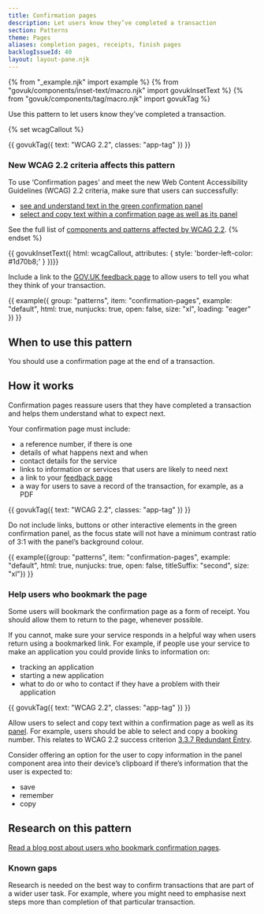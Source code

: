 ```yaml
---
title: Confirmation pages
description: Let users know they’ve completed a transaction
section: Patterns
theme: Pages
aliases: completion pages, receipts, finish pages
backlogIssueId: 40
layout: layout-pane.njk
---
```


{% from "_example.njk" import example %}
{% from "govuk/components/inset-text/macro.njk" import govukInsetText %}
{% from "govuk/components/tag/macro.njk" import govukTag %}

Use this pattern to let users know they’ve completed a transaction.

{% set wcagCallout %}

{{ govukTag({
  text: "WCAG 2.2",
  classes: "app-tag"
}) }}

### New WCAG 2.2 criteria affects this pattern

To use ‘Confirmation pages' and meet the new Web Content Accessibility Guidelines (WCAG) 2.2 criteria, make sure that users can successfully:

- [see and understand text in the green confirmation panel](/patterns/confirmation-pages/#wcag-see-understand-text)
- [select and copy text within a confirmation page as well as its panel](/patterns/confirmation-pages/#wcag-select-copy-confirmation)

See the full list of [components and patterns affected by WCAG 2.2](/accessibility/WCAG-2.2/#components-and-patterns-affected-in-the-design-system).
{% endset %}

{{ govukInsetText({
  html: wcagCallout,
  attributes: {
    style: 'border-left-color: #1d70b8;'
  }
})}}

Include a link to the [GOV.UK feedback page](https://www.gov.uk/service-manual/service-assessments/get-feedback-page) to allow users to tell you what they think of your transaction.

{{ example({ group: "patterns", item: "confirmation-pages", example: "default", html: true, nunjucks: true, open: false, size: "xl", loading: "eager" }) }}

## When to use this pattern

You should use a confirmation page at the end of a transaction.

## How it works

Confirmation pages reassure users that they have completed a transaction and helps them understand what to expect next.

Your confirmation page must include:

- a reference number, if there is one
- details of what happens next and when
- contact details for the service
- links to information or services that users are likely to need next
- a link to your [feedback page](https://www.gov.uk/service-manual/service-assessments/get-feedback-page)
- a way for users to save a record of the transaction, for example, as a PDF

<div class="app-wcag-22" id="wcag-see-understand-text" role="note">
  {{ govukTag({
    text: "WCAG 2.2",
    classes: "app-tag"
  }) }}
  <p>Do not include links, buttons or other interactive elements in the green confirmation panel, as the focus state will not have a minimum contrast ratio of 3:1 with the panel’s background colour.</p>
</div>

{{ example({group: "patterns", item: "confirmation-pages", example: "default", html: true, nunjucks: true, open: false, titleSuffix: "second", size: "xl"}) }}

### Help users who bookmark the page

Some users will bookmark the confirmation page as a form of receipt. You should allow them to return to the page, whenever possible.

If you cannot, make sure your service responds in a helpful way when users return using a bookmarked link. For example, if people use your service to make an application you could provide links to information on:

- tracking an application
- starting a new application
- what to do or who to contact if they have a problem with their application

<div class="app-wcag-22" id="wcag-select-copy-confirmation" role="note">
  {{ govukTag({
    text: "WCAG 2.2",
    classes: "app-tag"
  }) }}
  <p>Allow users to select and copy text within a confirmation page as well as its <a href="/components/panel/">panel</a>. For example, users should be able to select and copy a booking number. This relates to WCAG 2.2 success criterion <a href="https://www.w3.org/WAI/WCAG22/Understanding/redundant-entry.html">3.3.7 Redundant Entry</a>.</p>
</div>

Consider offering an option for the user to copy information in the panel component area into their device’s clipboard if there’s information that the user is expected to:

- save
- remember
- copy

## Research on this pattern

[Read a blog post about users who bookmark confirmation pages](https://designnotes.blog.gov.uk/2015/12/10/do-users-return-to-your-service-after-finishing/).

### Known gaps

Research is needed on the best way to confirm transactions that are part of a wider user task. For example, where you might need to emphasise next steps more than completion of that particular transaction.
